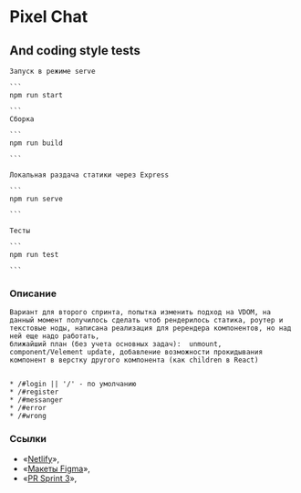 # Pixel Chat

## And coding style tests

    Запуск в режиме serve

    ```
    npm run start

    ```
    Сборка

    ```
    npm run build

    ```

    Локальная раздача статики через Express

    ```
    npm run serve

    ```

    Тесты

    ```
    npm run test

    ```

### Описание

    Вариант для второго спринта, попытка изменить подход на VDOM, на данный момент получилось сделать чтоб рендерилось статика, роутер и текстовые ноды, написана реализация для ререндера компонентов, но над ней еще надо работать,
    ближайший план (без учета основных задач):  unmount, component/Velement update, добавление возможности прокидывания компонент в верстку другого компонента (как children в React)


    * /#login || '/' - по умолчанию
    * /#register
    * /#messanger
    * /#error
    * /#wrong

### **Ссылки**
- «[Netlify](https://pixel-messenger.netlify.app)»,
- «[Макеты Figma](https://www.figma.com/file/J0pgivTE3a1LNOoGOEZOAV/PixelChat?node-id=1%3A20)»,
- «[PR Sprint 3](https://github.com/Kuart/middle.messenger.praktikum.yandex/pull/1)»,

